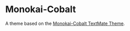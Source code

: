 # Monokai-Cobalt

A theme based on the [Monokai-Cobalt TextMate Theme](http://colorsublime.com/theme/Monokai-Cobalt).
